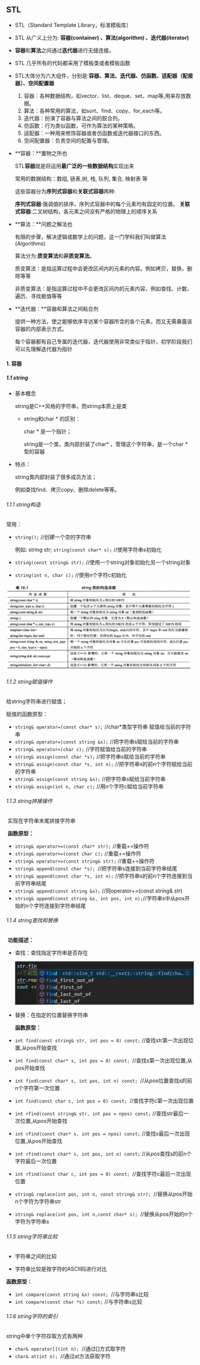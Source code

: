 ## STL

- STL（Standard Template Library，标准模板库）

- STL 从广义上分为: **容器(container) 、算法(algorithm) 、迭代器(iterator)**

- **容器**和**算法**之间通过**迭代器**进行无缝连接。
- STL 几乎所有的代码都采用了模板类或者模板函数

- STL大体分为六大组件，分别是:**容器、算法、迭代器、仿函数、适配器（配接器）、空间配置器**
  1. 容器：各种数据结构，如vector、list、deque、set、map等,用来存放数据。
  2. 算法：各种常用的算法，如sort、find、copy、for_each等。
  3. 迭代器：扮演了容器与算法之间的胶合剂。
  4. 仿函数：行为类似函数，可作为算法的某种策略。
  5. 适配器：一种用来修饰容器或者仿函数或迭代器接口的东西。
  6. 空间配置器：负责空间的配置与管理。

- **容器：**置物之所也

  STL**容器**就是将运用**最广泛的一些数据结构**实现出来

  常用的数据结构：数组, 链表,树, 栈, 队列, 集合, 映射表 等

  这些容器分为**序列式容器**和**关联式容器**两种:

   **序列式容器**:强调值的排序，序列式容器中的每个元素均有固定的位置。 **关联式容器**:二叉树结构，各元素之间没有严格的物理上的顺序关系

- **算法：**问题之解法也

  有限的步骤，解决逻辑或数学上的问题，这一门学科我们叫做算法(Algorithms)

  算法分为:**质变算法**和**非质变算法**。

  质变算法：是指运算过程中会更改区间内的元素的内容。例如拷贝，替换，删除等等

  非质变算法：是指运算过程中不会更改区间内的元素内容，例如查找、计数、遍历、寻找极值等等

- **迭代器：**容器和算法之间粘合剂

  提供一种方法，使之能够依序寻访某个容器所含的各个元素，而又无需暴露该容器的内部表示方式。

  每个容器都有自己专属的迭代器，迭代器使用非常类似于指针，初学阶段我们可以先理解迭代器为指针

#### 1. 容器

##### 1.1 string

- 基本概念

  string是C++风格的字符串，而string本质上是类

  - string和char * 的区别：

    char * 是一个指针；

    string是一个类，类内部封装了char* ，管理这个字符串，是一个char * 型的容器

- 特点：

  string类内部封装了很多成员方法；

  例如查找find、拷贝copy、删除delete等等。

###### 1.1.1 string构造

常用：

- `string();` //创建一个空的字符串 

  例如: string str; `string(const char* s);` //使用字符串s初始化

- `string(const string& str);` //使用一个string对象初始化另一个string对象

- `string(int n, char c);` //使用n个字符c初始化

![1577182744701](../0_image/string构造原型.png)

###### 1.1.2 string赋值操作

给string字符串进行赋值；

赋值的函数原型：

- `string& operator=(const char* s);` //char*类型字符串 赋值给当前的字符串
- `string& operator=(const string &s);` //把字符串s赋给当前的字符串
- `string& operator=(char c);` //字符赋值给当前的字符串
- `string& assign(const char *s);` //把字符串s赋给当前的字符串
- `string& assign(const char *s, int n);` //把字符串s的前n个字符赋给当前的字符串
- `string& assign(const string &s);` //把字符串s赋给当前字符串
- `string& assign(int n, char c);` //用n个字符c赋给当前字符串

###### 1.1.3 string拼接操作

​	实现在字符串末尾拼接字符串

​	**函数原型：**

- `string& operator+=(const char* str);` //重载+=操作符
- `string& operator+=(const char c);` //重载+=操作符
- `string& operator+=(const string& str);` //重载+=操作符
- `string& append(const char *s); `//把字符串s连接到当前字符串结尾
- `string& append(const char *s, int n);` //把字符串s的前n个字符连接到当前字符串结尾
- `string& append(const string &s);` //同operator+=(const string& str)
- `string& append(const string &s, int pos, int n);`//字符串s中从pos开始的n个字符连接到字符串结尾

###### 1.1.4 string查找和替换

​	**功能描述：**

- 查找：查找指定字符串是否存在

  ![1577185627068](../0_image\1577185627068.png)

- 替换：在指定的位置替换字符串

  **函数原型：**

- `int find(const string& str, int pos = 0) const;` //查找str第一次出现位置,从pos开始查找

- `int find(const char* s, int pos = 0) const; `//查找s第一次出现位置,从pos开始查找

- `int find(const char* s, int pos, int n) const; `//从pos位置查找s的前n个字符第一次位置

- `int find(const char c, int pos = 0) const; `//查找字符c第一次出现位置

- `int rfind(const string& str, int pos = npos) const;` //查找str最后一次位置,从pos开始查找

- `int rfind(const char* s, int pos = npos) const;` //查找s最后一次出现位置,从pos开始查找

- `int rfind(const char* s, int pos, int n) const;` //从pos查找s的前n个字符最后一次位置

- `int rfind(const char c, int pos = 0) const; `//查找字符c最后一次出现位置

- `string& replace(int pos, int n, const string& str); `//替换从pos开始n个字符为字符串str

- `string& replace(int pos, int n,const char* s); `//替换从pos开始的n个字符为字符串s

###### 1.1.5 string字符串比较

- 字符串之间的比较

- 字符串比较是按字符的ASCII码进行对比

**函数原型：**

- `int compare(const string &s) const; `//与字符串s比较
- `int compare(const char *s) const;` //与字符串s比较

###### 1.1.6 string字符的索引

string中单个字符存取方式有两种

- `char& operator[](int n); `//通过[]方式取字符
- `char& at(int n); `//通过at方法获取字符
